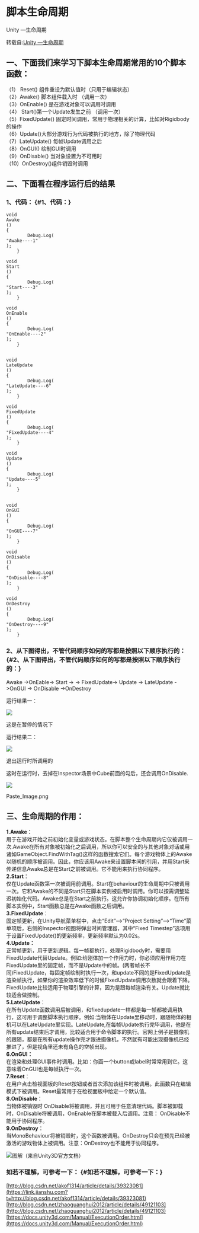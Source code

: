 # 脚本生命周期

Unity —生命周期

转载自:[Unity —生命周期](https://www.jianshu.com/p/8c353abb42e4)

## 一、下面我们来学习下脚本生命周期常用的10个脚本函数：

（1） Reset\(\) 组件重设为默认值时（只用于编辑状态）  
（2）Awake\(\) 脚本组件载入时 （调用一次）  
（3）OnEnable\(\) 是在游戏对象可以调用时调用  
（4） Start\(\)第一个Update发生之前 （调用一次）  
（5）FixedUpdate\(\) 固定时间调用，常用于物理相关的计算，比如对Rigidbody的操作  
（6）Update\(\)大部分游戏行为代码被执行的地方，除了物理代码  
（7）LateUpdate\(\) 每帧Update调用之后  
（8）OnGUI\(\) 绘制GUI时调用  
（9）OnDisable\(\) 当对象设置为不可用时  
（10）OnDestroy\(\)组件销毁时调用

## 二、下面看在程序运行后的结果

### 1、代码： {#1、代码：}

```text
void
Awake
()
{
        Debug.Log(
"Awake----1"
);
    }

void
Start
()
{
        Debug.Log(
"Start----3"
);
    }

void
OnEnable
()
{
        Debug.Log(
"OnEnable----2"
);
    }


void
LateUpdate
()
{
        Debug.Log(
"LateUpdate----6"
);
    }

void
FixedUpdate
()
{
        Debug.Log(
"FixedUpdate----4"
);
    }

void
Update
()
{
        Debug.Log(
"Update----5"
);
    }


void
OnGUI
()
{
        Debug.Log(
"OnGUI----7"
);
    }

void
OnDisable
()
{
        Debug.Log(
"OnDisable----8"
);
    }

void
OnDestroy
()
{
        Debug.Log(
"OnDestroy----9"
);
    }
```

### 2、从下图得出，不管代码顺序如何的写都是按照以下顺序执行的： {#2、从下图得出，不管代码顺序如何的写都是按照以下顺序执行的：}

Awake -&gt;OnEable-&gt; Start -&gt; -&gt; FixedUpdate-&gt; Update -&gt; LateUpdate -&gt;OnGUI -&gt; OnDisable -&gt;OnDestroy

运行结果一：

![](https://upload-images.jianshu.io/upload_images/3620170-a5eb968024d977e8.png?imageMogr2/auto-orient/strip|imageView2/2/w/700)

这是在暂停的情况下

运行结果二：

![](https://upload-images.jianshu.io/upload_images/3620170-565d05562df4e950.png?imageMogr2/auto-orient/strip|imageView2/2/w/700)

退出运行时所调用的

这时在运行时，去掉在Inspector场景中Cube前面的勾后，还会调用OnDisable.

![](https://upload-images.jianshu.io/upload_images/3620170-3d85fa230bd6010f.png?imageMogr2/auto-orient/strip|imageView2/2/w/700)

Paste\_Image.png

## 三、生命周期的作用：

**1.Awake：**  
用于在游戏开始之前初始化变量或游戏状态。在脚本整个生命周期内它仅被调用一次.Awake在所有对象被初始化之后调用，所以你可以安全的与其他对象对话或用诸如GameObject.FindWithTag\(\)这样的函数搜索它们。每个游戏物体上的Awake以随机的顺序被调用。因此，你应该用Awake来设置脚本间的引用，并用Start来传递信息Awake总是在Start之前被调用。它不能用来执行协同程序。  
**2.Start**：  
仅在Update函数第一次被调用前调用。Start在behaviour的生命周期中只被调用一次。它和Awake的不同是Start只在脚本实例被启用时调用。你可以按需调整延迟初始化代码。Awake总是在Start之前执行。这允许你协调初始化顺序。在所有脚本实例中，Start函数总是在Awake函数之后调用。  
**3.FixedUpdate**：  
固定帧更新，在Unity导航菜单栏中，点击“Edit”–&gt;“Project Setting”–&gt;“Time”菜单项后，右侧的Inspector视图将弹出时间管理器，其中“Fixed Timestep”选项用于设置FixedUpdate\(\)的更新频率，更新频率默认为0.02s。  
**4.Update：**  
正常帧更新，用于更新逻辑。每一帧都执行，处理Rigidbody时，需要用FixedUpdate代替Update。例如:给刚体加一个作用力时，你必须应用作用力在FixedUpdate里的固定帧，而不是Update中的帧。\(两者帧长不同\)FixedUpdate，每固定帧绘制时执行一次，和update不同的是FixedUpdate是渲染帧执行，如果你的渲染效率低下的时候FixedUpdate调用次数就会跟着下降。FixedUpdate比较适用于物理引擎的计算，因为是跟每帧渲染有关。Update就比较适合做控制。  
**5.LateUpdate**：  
在所有Update函数调用后被调用，和fixedupdate一样都是每一帧都被调用执行，这可用于调整脚本执行顺序。例如:当物体在Update里移动时，跟随物体的相机可以在LateUpdate里实现。LateUpdate,在每帧Update执行完毕调用，他是在所有update结束后才调用，比较适合用于命令脚本的执行。官网上例子是摄像机的跟随，都是在所有update操作完才跟进摄像机，不然就有可能出现摄像机已经推进了，但是视角里还未有角色的空帧出现。  
**6.OnGUI：**  
在渲染和处理GUI事件时调用。比如：你画一个button或label时常常用到它。这意味着OnGUI也是每帧执行一次。  
**7.Reset**：  
在用户点击检视面板的Reset按钮或者首次添加该组件时被调用。此函数只在编辑模式下被调用。Reset最常用于在检视面板中给定一个默认值。  
**8.OnDisable**：  
当物体被销毁时 OnDisable将被调用，并且可用于任意清理代码。脚本被卸载时，OnDisable将被调用，OnEnable在脚本被载入后调用。注意： OnDisable不能用于协同程序。  
**9.OnDestroy**：  
当MonoBehaviour将被销毁时，这个函数被调用。OnDestroy只会在预先已经被激活的游戏物体上被调用。注意：OnDestroy也不能用于协同程序。

![&#x56FE;&#x89E3;&#xFF08;&#x6765;&#x81EA;Unity3D&#x5B98;&#x65B9;&#x6587;&#x6863;&#xFF09;](https://docs.unity3d.com/uploads/Main/monobehaviour_flowchart.svg)

### 如若不理解，可参考一下： {#如若不理解，可参考一下：}

[http://blog.csdn.net/akof1314/article/details/39323081](https://link.jianshu.com?t=http://blog.csdn.net/akof1314/article/details/39323081)  
[http://blog.csdn.net/zhaoguanghui2012/article/details/49121103](http://blog.csdn.net/zhaoguanghui2012/article/details/49121103)  
[https://docs.unity3d.com/Manual/ExecutionOrder.html](https://docs.unity3d.com/Manual/ExecutionOrder.html)

